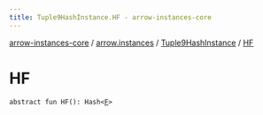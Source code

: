 ```yaml
---
title: Tuple9HashInstance.HF - arrow-instances-core
---
```


[arrow-instances-core](../../index.html) / [arrow.instances](../index.html) / [Tuple9HashInstance](index.html) / [HF](./-h-f.html)

# HF

`abstract fun HF(): Hash<`[`F`](index.html#F)`>`